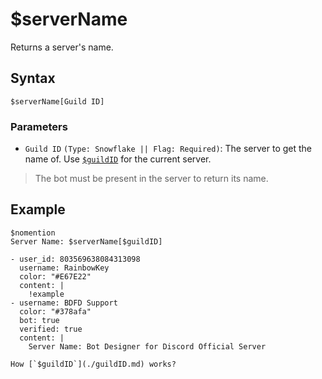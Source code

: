 # $serverName
Returns a server's name.

## Syntax
```
$serverName[Guild ID]
```

### Parameters 
- `Guild ID` `(Type: Snowflake || Flag: Required)`: The server to get the name of. Use [`$guildID`](./guildID.md) for the current server.

> The bot must be present in the server to return its name.

## Example
```
$nomention
Server Name: $serverName[$guildID]
```

``` discord yaml
- user_id: 803569638084313098
  username: RainbowKey
  color: "#E67E22"
  content: |
    !example
- username: BDFD Support
  color: "#378afa"
  bot: true
  verified: true
  content: |
    Server Name: Bot Designer for Discord Official Server
```

```admonish question title="What is this?"
How [`$guildID`](./guildID.md) works?
```
